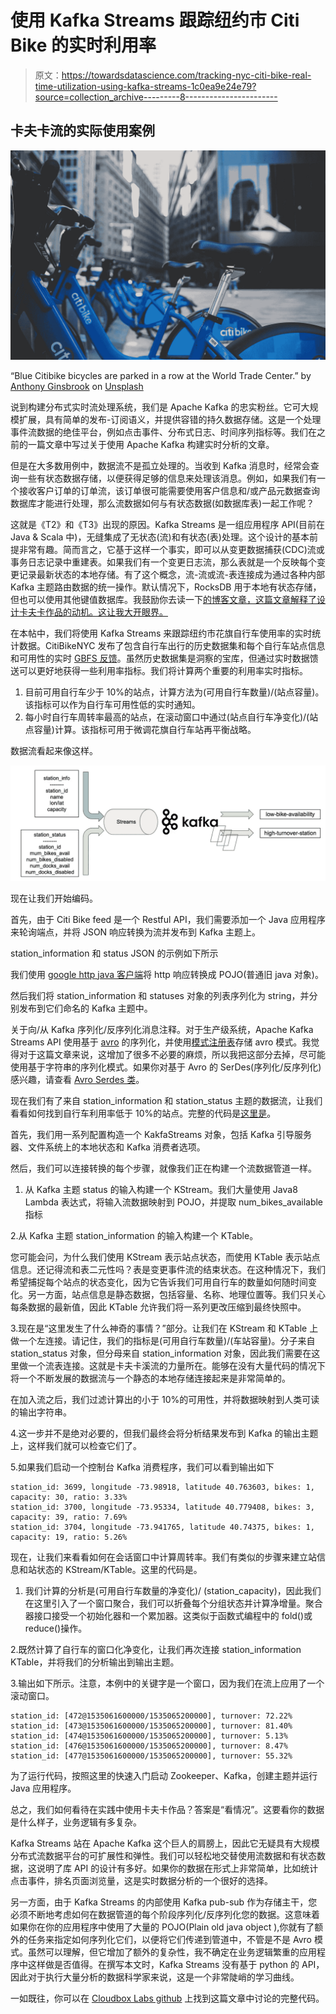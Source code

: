 # 使用 Kafka Streams 跟踪纽约市 Citi Bike 的实时利用率

> 原文：<https://towardsdatascience.com/tracking-nyc-citi-bike-real-time-utilization-using-kafka-streams-1c0ea9e24e79?source=collection_archive---------8----------------------->

## 卡夫卡流的实际使用案例

![](img/135277bffe8892ab17c5de7580922b3d.png)

“Blue Citibike bicycles are parked in a row at the World Trade Center.” by [Anthony Ginsbrook](https://unsplash.com/@aginsbrook?utm_source=medium&utm_medium=referral) on [Unsplash](https://unsplash.com?utm_source=medium&utm_medium=referral)

说到构建分布式实时流处理系统，我们是 Apache Kafka 的忠实粉丝。它可大规模扩展，具有简单的发布-订阅语义，并提供容错的持久数据存储。这是一个处理事件流数据的绝佳平台，例如点击事件、分布式日志、时间序列指标等。我们在之前的一篇文章中写过关于使用 Apache Kafka 构建实时分析的文章。

但是在大多数用例中，数据流不是孤立处理的。当收到 Kafka 消息时，经常会查询一些有状态数据存储，以便获得足够的信息来处理该消息。例如，如果我们有一个接收客户订单的订单流，该订单很可能需要使用客户信息和/或产品元数据查询数据库才能进行处理，那么流数据如何与有状态数据(如数据库表)一起工作呢？

这就是《T2》和《T3》出现的原因。Kafka Streams 是一组应用程序 API(目前在 Java & Scala 中)，无缝集成了无状态(流)和有状态(表)处理。这个设计的基本前提非常有趣。简而言之，它基于这样一个事实，即可以从变更数据捕获(CDC)流或事务日志记录中重建表。如果我们有一个变更日志流，那么表就是一个反映每个变更记录最新状态的本地存储。有了这个概念，流-流或流-表连接成为通过各种内部 Kafka 主题路由数据的统一操作。默认情况下，RocksDB 用于本地有状态存储，但也可以使用其他键值数据库。我鼓励你去读一下[的博客文章，这篇文章解释了设计卡夫卡作品的动机。这让我大开眼界。](https://www.confluent.io/blog/introducing-kafka-streams-stream-processing-made-simple/)

在本帖中，我们将使用 Kafka Streams 来跟踪纽约市花旗自行车使用率的实时统计数据。CitiBikeNYC 发布了包含自行车出行的历史数据集和每个自行车站点信息和可用性的实时 [GBFS 反馈](http://gbfs.citibikenyc.com/gbfs/gbfs.json)。虽然历史数据集是洞察的宝库，但通过实时数据馈送可以更好地获得一些利用率指标。我们将计算两个重要的利用率实时指标。

1.  目前可用自行车少于 10%的站点，计算方法为(可用自行车数量)/(站点容量)。该指标可以作为自行车可用性低的实时通知。
2.  每小时自行车周转率最高的站点，在滚动窗口中通过(站点自行车净变化)/(站点容量)计算。该指标可用于微调花旗自行车站再平衡战略。

数据流看起来像这样。

![](img/98dc5dd7ec7f62b5360a7a5fe4ae5846.png)

现在让我们开始编码。

首先，由于 Citi Bike feed 是一个 Restful API，我们需要添加一个 Java 应用程序来轮询端点，并将 JSON 响应转换为流并发布到 Kafka 主题上。

station_information 和 status JSON 的示例如下所示

我们使用 [google http java 客户端](https://developers.google.com/api-client-library/java/google-http-java-client/)将 http 响应转换成 POJO(普通旧 java 对象)。

然后我们将 station_information 和 statuses 对象的列表序列化为 string，并分别发布到它们命名的 Kafka 主题中。

关于向/从 Kafka 序列化/反序列化消息注释。对于生产级系统，Apache Kafka Streams API 使用基于 [avro](https://avro.apache.org/docs/current/) 的序列化，并使用[模式注册表](https://docs.confluent.io/current/schema-registry/docs/index.html)存储 avro 模式。我觉得对于这篇文章来说，这增加了很多不必要的麻烦，所以我把这部分去掉，尽可能使用基于字符串的序列化模式。如果你对基于 Avro 的 SerDes(序列化/反序列化)感兴趣，请查看 [Avro Serdes 类](https://kafka.apache.org/10/documentation/streams/developer-guide/datatypes.html#avro)。

现在我们有了来自 station_information 和 station_status 主题的数据流，让我们看看如何找到自行车利用率低于 10%的站点。完整的代码是[这里是](https://github.com/cloudboxlabs/blog-code/blob/master/citibikekafkastreams/src/main/java/com/cloudboxlabs/LowAvailability.java)。

首先，我们用一系列配置构造一个 KakfaStreams 对象，包括 Kafka 引导服务器、文件系统上的本地状态和 Kafka 消费者选项。

然后，我们可以连接转换的每个步骤，就像我们正在构建一个流数据管道一样。

1.  从 Kafka 主题 status 的输入构建一个 KStream。我们大量使用 Java8 Lambda 表达式，将输入流数据映射到 POJO，并提取 num_bikes_available 指标

2.从 Kafka 主题 station_information 的输入构建一个 KTable。

您可能会问，为什么我们使用 KStream 表示站点状态，而使用 KTable 表示站点信息。还记得流和表二元性吗？表是变更事件流的结束状态。在这种情况下，我们希望捕捉每个站点的状态变化，因为它告诉我们可用自行车的数量如何随时间变化。另一方面，站点信息是静态数据，包括容量、名称、地理位置等。我们只关心每条数据的最新值，因此 KTable 允许我们将一系列更改压缩到最终快照中。

3.现在是“这里发生了什么神奇的事情？”部分。让我们在 KStream 和 KTable 上做一个左连接。请记住，我们的指标是(可用自行车数量)/(车站容量)。分子来自 station_status 对象，但分母来自 station_information 对象，因此我们需要在这里做一个流表连接。这就是卡夫卡溪流的力量所在。能够在没有大量代码的情况下将一个不断发展的数据流与一个静态的本地存储连接起来是非常简单的。

在加入流之后，我们过滤计算出的小于 10%的可用性，并将数据映射到人类可读的输出字符串。

4.这一步并不是绝对必要的，但我们最终会将分析结果发布到 Kafka 的输出主题上，这样我们就可以检查它们了。

5.如果我们启动一个控制台 Kafka 消费程序，我们可以看到输出如下

```
station_id: 3699, longitude -73.98918, latitude 40.763603, bikes: 1, capacity: 30, ratio: 3.33%
station_id: 3700, longitude -73.95334, latitude 40.779408, bikes: 3, capacity: 39, ratio: 7.69%
station_id: 3704, longitude -73.941765, latitude 40.74375, bikes: 1, capacity: 19, ratio: 5.26%
```

现在，让我们来看看如何在会话窗口中计算周转率。我们有类似的步骤来建立站信息和站状态的 KStream/KTable。这里的代码是。

1.  我们计算的分析是(可用自行车数量的净变化)/ (station_capacity)，因此我们在这里引入了一个窗口聚合，我们可以折叠每个分组状态并计算净增量。聚合器接口接受一个初始化器和一个累加器。这类似于函数式编程中的 fold()或 reduce()操作。

2.既然计算了自行车的窗口化净变化，让我们再次连接 station_information KTable，并将我们的分析输出到输出主题。

3.输出如下所示。注意，本例中的关键字是一个窗口<string>，因为我们在流上应用了一个滚动窗口。</string>

```
station_id: [472@1535061600000/1535065200000], turnover: 72.22%
station_id: [473@1535061600000/1535065200000], turnover: 81.40%
station_id: [474@1535061600000/1535065200000], turnover: 5.13%
station_id: [476@1535061600000/1535065200000], turnover: 8.47%
station_id: [477@1535061600000/1535065200000], turnover: 55.32%
```

为了运行代码，按照这里的快速入门启动 Zookeeper、Kafka，创建主题并运行 Java 应用程序。

总之，我们如何看待在实践中使用卡夫卡作品？答案是“看情况”。这要看你的数据是什么样子，业务逻辑有多复杂。

Kafka Streams 站在 Apache Kafka 这个巨人的肩膀上，因此它无疑具有大规模分布式流数据平台的可扩展性和弹性。我们可以轻松地交替使用流数据和有状态数据，这说明了库 API 的设计有多好。如果你的数据在形式上非常简单，比如统计点击事件，排名页面浏览量，这是实时数据分析的一个很好的选择。

另一方面，由于 Kafka Streams 的内部使用 Kafka pub-sub 作为存储主干，您必须不断地考虑如何在数据管道的每个阶段序列化/反序列化您的数据。这意味着如果你在你的应用程序中使用了大量的 POJO(Plain old java object ),你就有了额外的任务来指定如何序列化它们，以便将它们传递到管道中，不管是不是 Avro 模式。虽然可以理解，但它增加了额外的复杂性，我不确定在业务逻辑繁重的应用程序中这样做是否值得。在撰写本文时，Kafka Streams 没有基于 python 的 API，因此对于执行大量分析的数据科学家来说，这是一个非常陡峭的学习曲线。

一如既往，你可以在 [Cloudbox Labs github](https://github.com/cloudboxlabs/blog-code/tree/master/citibikekafkastreams) 上找到这篇文章中讨论的完整代码。